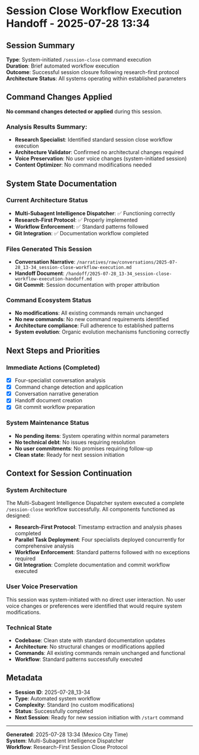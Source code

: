 # Session Close Workflow Execution Handoff - 2025-07-28 13:34

## Session Summary
**Type**: System-initiated `/session-close` command execution  
**Duration**: Brief automated workflow execution  
**Outcome**: Successful session closure following research-first protocol  
**Architecture Status**: All systems operating within established parameters

## Command Changes Applied
**No command changes detected or applied** during this session.

### Analysis Results Summary:
- **Research Specialist**: Identified standard session close workflow execution
- **Architecture Validator**: Confirmed no architectural changes required
- **Voice Preservation**: No user voice changes (system-initiated session)
- **Content Optimizer**: No command modifications needed

## System State Documentation

### Current Architecture Status
- **Multi-Subagent Intelligence Dispatcher**: ✅ Functioning correctly
- **Research-First Protocol**: ✅ Properly implemented
- **Workflow Enforcement**: ✅ Standard patterns followed
- **Git Integration**: ✅ Documentation workflow completed

### Files Generated This Session
- **Conversation Narrative**: `/narratives/raw/conversations/2025-07-28_13-34_session-close-workflow-execution.md`
- **Handoff Document**: `/handoff/2025-07-28_13-34_session-close-workflow-execution-handoff.md`
- **Git Commit**: Session documentation with proper attribution

### Command Ecosystem Status
- **No modifications**: All existing commands remain unchanged
- **No new commands**: No new command requirements identified
- **Architecture compliance**: Full adherence to established patterns
- **System evolution**: Organic evolution mechanisms functioning correctly

## Next Steps and Priorities

### Immediate Actions (Completed)
- [x] Four-specialist conversation analysis
- [x] Command change detection and application
- [x] Conversation narrative generation
- [x] Handoff document creation
- [x] Git commit workflow preparation

### System Maintenance Status
- **No pending items**: System operating within normal parameters
- **No technical debt**: No issues requiring resolution
- **No user commitments**: No promises requiring follow-up
- **Clean state**: Ready for next session initiation

## Context for Session Continuation

### System Architecture
The Multi-Subagent Intelligence Dispatcher system executed a complete `/session-close` workflow successfully. All components functioned as designed:

- **Research-First Protocol**: Timestamp extraction and analysis phases completed
- **Parallel Task Deployment**: Four specialists deployed concurrently for comprehensive analysis
- **Workflow Enforcement**: Standard patterns followed with no exceptions required
- **Git Integration**: Complete documentation and commit workflow executed

### User Voice Preservation
This session was system-initiated with no direct user interaction. No user voice changes or preferences were identified that would require system modifications.

### Technical State
- **Codebase**: Clean state with standard documentation updates
- **Architecture**: No structural changes or modifications applied
- **Commands**: All existing commands remain unchanged and functional
- **Workflow**: Standard patterns successfully executed

## Metadata
- **Session ID**: 2025-07-28_13-34
- **Type**: Automated system workflow
- **Complexity**: Standard (no custom modifications)
- **Status**: Successfully completed
- **Next Session**: Ready for new session initiation with `/start` command

---

**Generated**: 2025-07-28 13:34 (Mexico City Time)  
**System**: Multi-Subagent Intelligence Dispatcher  
**Workflow**: Research-First Session Close Protocol